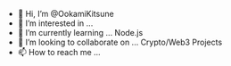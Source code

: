- 👋 Hi, I’m @OokamiKitsune
- 👀 I’m interested in ... 
- 🌱 I’m currently learning ... Node.js
- 💞️ I’m looking to collaborate on ... Crypto/Web3 Projects
- 📫 How to reach me ...

<!---
OokamiKitsune/OokamiKitsune is a ✨ special ✨ repository because its `README.md` (this file) appears on your GitHub profile.
You can click the Preview link to take a look at your changes.
--->
